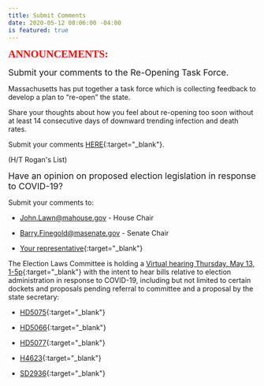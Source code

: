 ```yaml
---
title: Submit Comments
date: 2020-05-12 08:06:00 -04:00
is featured: true
---
```


<span style="font-family:Papyrus; font-size:1.5em; color:red;">**ANNOUNCEMENTS:**</span>

<span style="font-size:1.25em;">Submit your comments to the Re-Opening Task Force.</span>

Massachusetts has put together a task force which is collecting feedback to develop a plan to “re-open” the state.

Share your thoughts about how you feel about re-opening too soon without at least 14 consecutive days of downward trending infection and death rates.

Submit your comments [HERE](https://www.mass.gov/forms/submit-comments-to-the-reopening-advisory-board){:target="_blank"}.

(H/T Rogan's List)

<span style="font-size:1.25em;">Have an opinion on proposed election legislation in response to COVID-19?</span>

Submit your comments to:  

* [John.Lawn@mahouse.gov](mailto:John.Lawn@mahouse.gov) - House Chair 
 
* [Barry.Finegold@masenate.gov](Barry.Finegold@masenate.gov) - Senate Chair  

* [Your representative](https://malegislature.gov/search/findmylegislator){:target="_blank"}    

The Election Laws Committee is holding a [Virtual hearing Thursday, May 13, 1-5p](https://malegislature.gov/Events/Hearings/Detail/3486){:target="_blank"} with the intent to hear bills relative to election administration in response to COVID-19, including but not limited to certain dockets and proposals pending referral to committee and a proposal by the state secretary:

* [HD5075](https://malegislature.gov/Bills/191/HD5075){:target="_blank"}

* [HD5066](https://malegislature.gov/Bills/191/HD5066){:target="_blank"}

* [HD5077](https://malegislature.gov/Bills/191/HD5077){:target="_blank"}

* [H4623](https://malegislature.gov/Bills/191/H4623){:target="_blank"}

* [SD2936](https://malegislature.gov/Bills/191/SD2936){:target="_blank"}